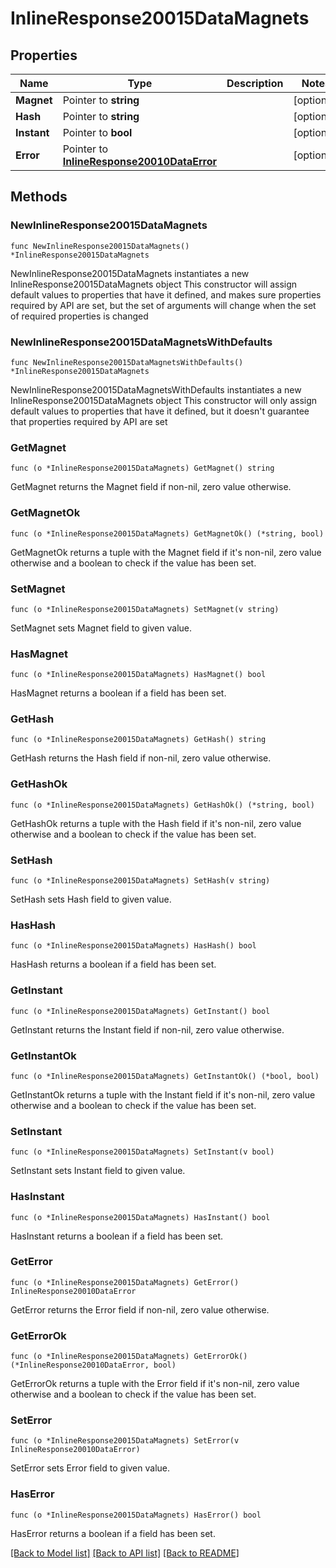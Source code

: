 # InlineResponse20015DataMagnets

## Properties

Name | Type | Description | Notes
------------ | ------------- | ------------- | -------------
**Magnet** | Pointer to **string** |  | [optional] 
**Hash** | Pointer to **string** |  | [optional] 
**Instant** | Pointer to **bool** |  | [optional] 
**Error** | Pointer to [**InlineResponse20010DataError**](InlineResponse20010DataError.md) |  | [optional] 

## Methods

### NewInlineResponse20015DataMagnets

`func NewInlineResponse20015DataMagnets() *InlineResponse20015DataMagnets`

NewInlineResponse20015DataMagnets instantiates a new InlineResponse20015DataMagnets object
This constructor will assign default values to properties that have it defined,
and makes sure properties required by API are set, but the set of arguments
will change when the set of required properties is changed

### NewInlineResponse20015DataMagnetsWithDefaults

`func NewInlineResponse20015DataMagnetsWithDefaults() *InlineResponse20015DataMagnets`

NewInlineResponse20015DataMagnetsWithDefaults instantiates a new InlineResponse20015DataMagnets object
This constructor will only assign default values to properties that have it defined,
but it doesn't guarantee that properties required by API are set

### GetMagnet

`func (o *InlineResponse20015DataMagnets) GetMagnet() string`

GetMagnet returns the Magnet field if non-nil, zero value otherwise.

### GetMagnetOk

`func (o *InlineResponse20015DataMagnets) GetMagnetOk() (*string, bool)`

GetMagnetOk returns a tuple with the Magnet field if it's non-nil, zero value otherwise
and a boolean to check if the value has been set.

### SetMagnet

`func (o *InlineResponse20015DataMagnets) SetMagnet(v string)`

SetMagnet sets Magnet field to given value.

### HasMagnet

`func (o *InlineResponse20015DataMagnets) HasMagnet() bool`

HasMagnet returns a boolean if a field has been set.

### GetHash

`func (o *InlineResponse20015DataMagnets) GetHash() string`

GetHash returns the Hash field if non-nil, zero value otherwise.

### GetHashOk

`func (o *InlineResponse20015DataMagnets) GetHashOk() (*string, bool)`

GetHashOk returns a tuple with the Hash field if it's non-nil, zero value otherwise
and a boolean to check if the value has been set.

### SetHash

`func (o *InlineResponse20015DataMagnets) SetHash(v string)`

SetHash sets Hash field to given value.

### HasHash

`func (o *InlineResponse20015DataMagnets) HasHash() bool`

HasHash returns a boolean if a field has been set.

### GetInstant

`func (o *InlineResponse20015DataMagnets) GetInstant() bool`

GetInstant returns the Instant field if non-nil, zero value otherwise.

### GetInstantOk

`func (o *InlineResponse20015DataMagnets) GetInstantOk() (*bool, bool)`

GetInstantOk returns a tuple with the Instant field if it's non-nil, zero value otherwise
and a boolean to check if the value has been set.

### SetInstant

`func (o *InlineResponse20015DataMagnets) SetInstant(v bool)`

SetInstant sets Instant field to given value.

### HasInstant

`func (o *InlineResponse20015DataMagnets) HasInstant() bool`

HasInstant returns a boolean if a field has been set.

### GetError

`func (o *InlineResponse20015DataMagnets) GetError() InlineResponse20010DataError`

GetError returns the Error field if non-nil, zero value otherwise.

### GetErrorOk

`func (o *InlineResponse20015DataMagnets) GetErrorOk() (*InlineResponse20010DataError, bool)`

GetErrorOk returns a tuple with the Error field if it's non-nil, zero value otherwise
and a boolean to check if the value has been set.

### SetError

`func (o *InlineResponse20015DataMagnets) SetError(v InlineResponse20010DataError)`

SetError sets Error field to given value.

### HasError

`func (o *InlineResponse20015DataMagnets) HasError() bool`

HasError returns a boolean if a field has been set.


[[Back to Model list]](../README.md#documentation-for-models) [[Back to API list]](../README.md#documentation-for-api-endpoints) [[Back to README]](../README.md)



